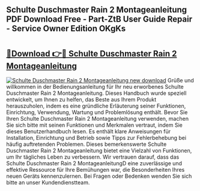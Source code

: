 ## Schulte Duschmaster Rain 2 Montageanleitung PDF Download Free - Part-ZtB User Guide Repair - Service Owner Edition OKgKs

# <h2><a href="http://df6pc9.blite.top/?on=Schulte+Duschmaster+Rain+2+Montageanleitung">🔗Download 👉🔴 Schulte Duschmaster Rain 2 Montageanleitung</a></h2>

[![Schulte Duschmaster Rain 2 Montageanleitung new download](https://i.imgur.com/lujVjoI.png)](http://df6pc9.blite.top/?on=Schulte+Duschmaster+Rain+2+Montageanleitung)
Grüße und willkommen in der Bedienungsanleitung für Ihr neu erworbenes Schulte Duschmaster Rain 2 Montageanleitung. Dieses Handbuch wurde speziell entwickelt, um Ihnen zu helfen, das Beste aus Ihrem Produkt herauszuholen, indem es eine gründliche Erläuterung seiner Funktionen, Einrichtung, Verwendung, Wartung und Problemlösung enthält. Bevor Sie Ihren Schulte Duschmaster Rain 2 Montageanleitung verwenden, machen Sie sich bitte mit seinen Funktionen und Merkmalen vertraut, indem Sie dieses Benutzerhandbuch lesen. Es enthält klare Anweisungen für Installation, Einrichtung und Betrieb sowie Tipps zur Fehlerbehebung bei häufig auftretenden Problemen. Dieses bemerkenswerte Schulte Duschmaster Rain 2 Montageanleitung bietet eine Vielzahl von Funktionen, um Ihr tägliches Leben zu verbessern. Wir vertrauen darauf, dass das Schulte Duschmaster Rain 2 MontageanleitungD eine zuverlässige und effektive Ressource für Ihre Bemühungen war, die Besonderheiten Ihres neuen Geräts kennenzulernen. Bei Fragen oder Bedenken wenden Sie sich bitte an unser Kundendienstteam.
